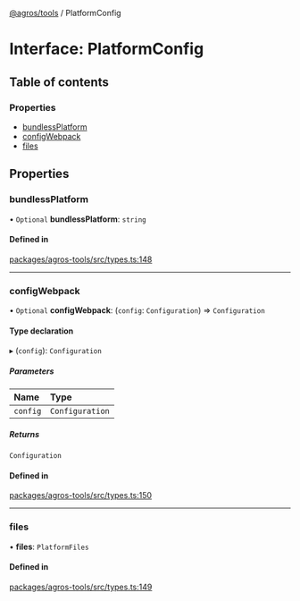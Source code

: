 [@agros/tools](../index.md) / PlatformConfig

# Interface: PlatformConfig

## Table of contents

### Properties

- [bundlessPlatform](PlatformConfig.md#bundlessplatform)
- [configWebpack](PlatformConfig.md#configwebpack)
- [files](PlatformConfig.md#files)

## Properties

### <a id="bundlessplatform" name="bundlessplatform"></a> bundlessPlatform

• `Optional` **bundlessPlatform**: `string`

#### Defined in

[packages/agros-tools/src/types.ts:148](https://github.com/agrosjs/agros/blob/c4e8ac6/packages/agros-tools/src/types.ts#L148)

___

### <a id="configwebpack" name="configwebpack"></a> configWebpack

• `Optional` **configWebpack**: (`config`: `Configuration`) => `Configuration`

#### Type declaration

▸ (`config`): `Configuration`

##### Parameters

| Name | Type |
| :------ | :------ |
| `config` | `Configuration` |

##### Returns

`Configuration`

#### Defined in

[packages/agros-tools/src/types.ts:150](https://github.com/agrosjs/agros/blob/c4e8ac6/packages/agros-tools/src/types.ts#L150)

___

### <a id="files" name="files"></a> files

• **files**: `PlatformFiles`

#### Defined in

[packages/agros-tools/src/types.ts:149](https://github.com/agrosjs/agros/blob/c4e8ac6/packages/agros-tools/src/types.ts#L149)
